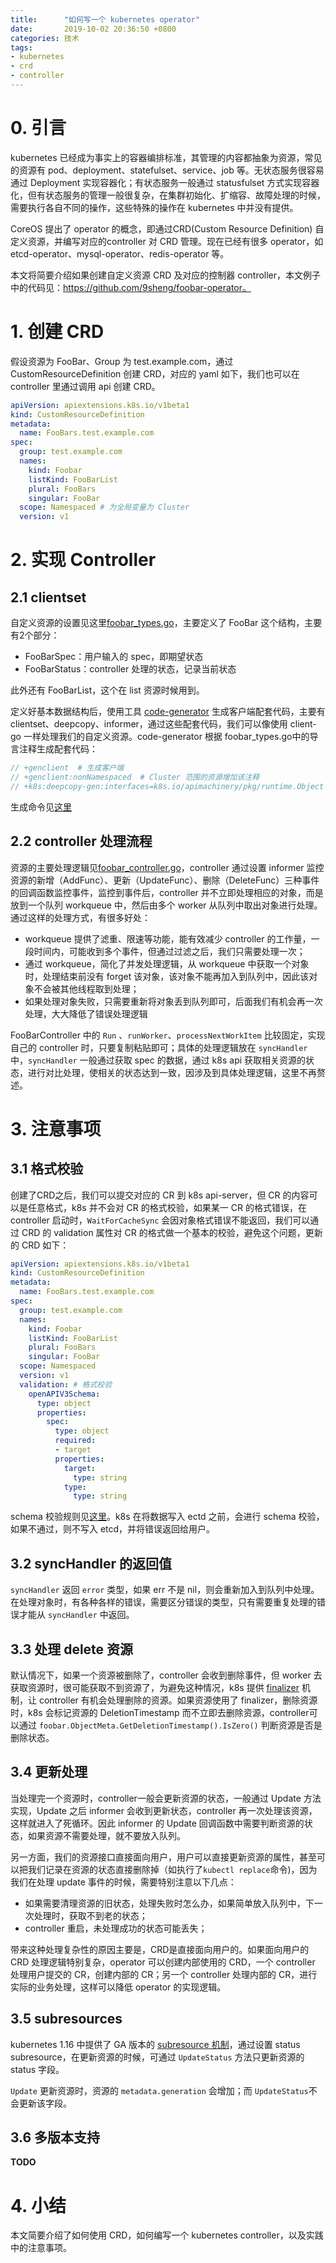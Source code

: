 ```yaml
---
title:      "如何写一个 kubernetes operator"
date:       2019-10-02 20:36:50 +0800
categories: 技术 
tags:
- kubernetes
- crd
- controller
---
```


# 0. 引言

kubernetes 已经成为事实上的容器编排标准，其管理的内容都抽象为资源，常见的资源有 pod、deployment、statefulset、service、job 等。无状态服务很容易通过 Deployment 实现容器化；有状态服务一般通过 statusfulset 方式实现容器化，但有状态服务的管理一般很复杂，在集群初始化、扩缩容、故障处理的时候，需要执行各自不同的操作，这些特殊的操作在 kubernetes 中并没有提供。

CoreOS 提出了 operator 的概念，即通过CRD(Custom Resource Definition) 自定义资源，并编写对应的controller 对 CRD 管理。现在已经有很多 operator，如 etcd-operator、mysql-operator、redis-operator 等。

本文将简要介绍如果创建自定义资源 CRD 及对应的控制器 controller，本文例子中的代码见：https://github.com/9sheng/foobar-operator。

# 1. 创建 CRD

假设资源为 FooBar、Group 为 test.example.com，通过 CustomResourceDefinition 创建 CRD，对应的 yaml 如下，我们也可以在 controller 里通过调用 api 创建 CRD。

```yaml
apiVersion: apiextensions.k8s.io/v1beta1
kind: CustomResourceDefinition
metadata:
  name: FooBars.test.example.com
spec:
  group: test.example.com
  names:
    kind: Foobar
    listKind: FooBarList
    plural: FooBars
    singular: FooBar
  scope: Namespaced # 为全局变量为 Cluster
  version: v1
```

# 2. 实现 Controller
## 2.1 clientset

自定义资源的设置见这里[foobar_types.go](https://github.com/9sheng/foobar-operator/blob/master/pkg/apis/action/v1/foobar_types.go)，主要定义了 FooBar 这个结构，主要有2个部分：

- FooBarSpec：用户输入的 spec，即期望状态
- FooBarStatus：controller 处理的状态，记录当前状态

此外还有 FooBarList，这个在 list 资源时候用到。

定义好基本数据结构后，使用工具 [code-generator](https://github.com/kubernetes/code-generator) 生成客户端配套代码，主要有clientset、deepcopy、informer，通过这些配套代码，我们可以像使用 client-go 一样处理我们的自定义资源。code-generator 根据 foobar_types.go中的导言注释生成配套代码：

```go
// +genclient  # 生成客户端
// +genclient:nonNamespaced  # Cluster 范围的资源增加该注释 
// +k8s:deepcopy-gen:interfaces=k8s.io/apimachinery/pkg/runtime.Object  # 生成 deepcopy
```
生成命令见[这里](https://github.com/9sheng/foobar-operator/blob/master/hack/update-codegen.sh)

## 2.2 controller 处理流程

资源的主要处理逻辑见[foobar_controller.go](https://github.com/9sheng/foobar-operator/blob/master/pkg/controller/foobar/foobar_controller.go)，controller 通过设置 informer 监控资源的新增（AddFunc）、更新（UpdateFunc）、删除（DeleteFunc）三种事件的回调函数监控事件，监控到事件后，controller 并不立即处理相应的对象，而是放到一个队列 workqueue 中，然后由多个 worker 从队列中取出对象进行处理。通过这样的处理方式，有很多好处：

- workqueue 提供了滤重、限速等功能，能有效减少 controller 的工作量，一段时间内，可能收到多个事件，但通过过滤之后，我们只需要处理一次；
- 通过 workqueue，简化了并发处理逻辑，从 workqueue 中获取一个对象时，处理结束前没有 forget 该对象，该对象不能再加入到队列中，因此该对象不会被其他线程取到处理；
- 如果处理对象失败，只需要重新将对象丢到队列即可，后面我们有机会再一次处理，大大降低了错误处理逻辑

FooBarController 中的 `Run` 、`runWorker`、`processNextWorkItem` 比较固定，实现自己的 controller 时，只要复制粘贴即可；具体的处理逻辑放在 `syncHandler` 中，`syncHandler` 一般通过获取 spec 的数据，通过 k8s api 获取相关资源的状态，进行对比处理，使相关的状态达到一致，因涉及到具体处理逻辑，这里不再赘述。

# 3. 注意事项
## 3.1 格式校验
创建了CRD之后，我们可以提交对应的 CR 到 k8s api-server，但 CR 的内容可以是任意格式，k8s 并不会对 CR 的格式校验，如果某一 CR 的格式错误，在 controller 启动时，`WaitForCacheSync` 会因对象格式错误不能返回，我们可以通过 CRD 的 validation 属性对 CR 的格式做一个基本的校验，避免这个问题，更新的 CRD 如下：
```yaml
apiVersion: apiextensions.k8s.io/v1beta1
kind: CustomResourceDefinition
metadata:
  name: FooBars.test.example.com
spec:
  group: test.example.com
  names:
    kind: Foobar
    listKind: FooBarList
    plural: FooBars
    singular: FooBar
  scope: Namespaced
  version: v1
  validation: # 格式校验
    openAPIV3Schema:
      type: object
      properties:
        spec:
          type: object
          required:
          - target
          properties:
            target:
              type: string
            type:
              type: string
```
schema 校验规则见[这里](https://datatracker.ietf.org/doc/draft-handrews-json-schema-validation/?include_text=1)。k8s 在将数据写入 ectd 之前，会进行 schema 校验，如果不通过，则不写入 etcd，并将错误返回给用户。

## 3.2 syncHandler 的返回值

`syncHandler` 返回 `error` 类型，如果 err 不是 nil，则会重新加入到队列中处理。在处理对象时，有各种各样的错误，需要区分错误的类型，只有需要重复处理的错误才能从 `syncHandler` 中返回。

## 3.3 处理 delete 资源

默认情况下，如果一个资源被删除了，controller 会收到删除事件，但 worker 去获取资源时，很可能获取不到资源了，为避免这种情况，k8s 提供 [finalizer](https://kubernetes.io/docs/tasks/access-kubernetes-api/custom-resources/custom-resource-definitions/#finalizers) 机制，让 controller 有机会处理删除的资源。如果资源使用了 finalizer，删除资源时，k8s 会标记资源的 DeletionTimestamp 而不立即去删除资源，controller可以通过 `foobar.ObjectMeta.GetDeletionTimestamp().IsZero()` 判断资源是否是删除状态。

## 3.4 更新处理

当处理完一个资源时，controller一般会更新资源的状态，一般通过 Update 方法实现，Update 之后 informer 会收到更新状态，controller 再一次处理该资源，这样就进入了死循环。因此 informer 的 Update 回调函数中需要判断资源的状态，如果资源不需要处理，就不要放入队列。

另一方面，我们的资源接口直接面向用户，用户可以直接更新资源的属性，甚至可以把我们记录在资源的状态直接删除掉（如执行了`kubectl replace`命令)，因为我们在处理 update 事件的时候，需要特别注意以下几点：

- 如果需要清理资源的旧状态，处理失败时怎么办，如果简单放入队列中，下一次处理时，获取不到老的状态；
- controller 重启，未处理成功的状态可能丢失；

带来这种处理复杂性的原因主要是，CRD是直接面向用户的。如果面向用户的 CRD 处理逻辑特别复杂，operator 可以创建内部使用的 CRD，一个 controller 处理用户提交的 CR，创建内部的 CR；另一个 controller 处理内部的 CR，进行实际的业务处理，这样可以降低 operator 的实现逻辑。

## 3.5 subresources

kubernetes 1.16 中提供了 GA 版本的 [subresource 机制](https://kubernetes.io/docs/tasks/access-kubernetes-api/custom-resources/custom-resource-definitions/#status-subresource)，通过设置 status subresource，在更新资源的时候，可通过 `UpdateStatus` 方法只更新资源的 status 字段。

`Update` 更新资源时，资源的 `metadata.generation` 会增加；而 `UpdateStatus`不会更新该字段。

## 3.6 多版本支持
**TODO**

# 4. 小结
本文简要介绍了如何使用 CRD，如何编写一个 kubernetes controller，以及实践中的注意事项。
